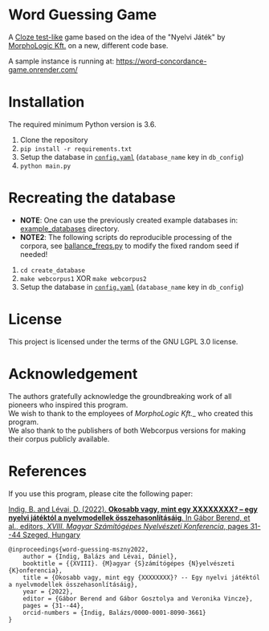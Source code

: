 # Word Guessing Game

A [Cloze test-like](https://en.wikipedia.org/wiki/Cloze_test) game based on
 the idea of the "Nyelvi Játék" by [MorphoLogic Kft.](https://www.morphologic.hu/) on a new, different code base.

A sample instance is running at: https://word-concordance-game.onrender.com/

# Installation

The required minimum Python version is 3.6.

1. Clone the repository
2. `pip install -r requirements.txt`
3. Setup the database in [`config.yaml`](config.yaml) (`database_name` key in `db_config`)
4. `python main.py`

# Recreating the database

- __NOTE__: One can use the previously created example databases in: [example_databases](example_databases) directory.
- __NOTE2__: The following scripts do reproducible processing of the corpora, see [ballance_freqs.py](create_database/ballance_freqs.py) to modify the fixed random seed if needed!

1. `cd create_database`
2. `make webcorpus1` XOR `make webcorpus2`
3. Setup the database in [`config.yaml`](config.yaml) (`database_name` key in `db_config`)

# License

This project is licensed under the terms of the GNU LGPL 3.0 license.

# Acknowledgement

The authors gratefully acknowledge the groundbreaking work of all pioneers who inspired this program. <br>
We wish to thank to the employees of _MorphoLogic Kft.__ who created this program. <br>
We also thank to the publishers of both Webcorpus versions for making their corpus publicly available.

# References

If you use this program, please cite the following paper:

[Indig, B. and Lévai, D. (2022). __Okosabb vagy, mint egy XXXXXXXX? – egy nyelvi játéktól a nyelvmodellek összehasonlı́tásáig__. In Gábor Berend, et al., editors, _XVIII. Magyar Számı́tógépes Nyelvészeti Konferencia_, pages 31--44 Szeged, Hungary](https://rgai.inf.u-szeged.hu/sites/rgai.inf.u-szeged.hu/files/mszny2022.pdf)

```
@inproceedings{word-guessing-mszny2022,
    author = {Indig, Balázs and Lévai, Dániel},
    booktitle = {{XVIII}. {M}agyar {S}zámítógépes {N}yelvészeti {K}onferencia},
    title = {Okosabb vagy, mint egy {XXXXXXXX}? -- Egy nyelvi játéktól a nyelvmodellek összehasonlításáig},
    year = {2022},
    editor = {Gábor Berend and Gábor Gosztolya and Veronika Vincze},
    pages = {31--44},
    orcid-numbers = {Indig, Balázs/0000-0001-8090-3661}
}
```
